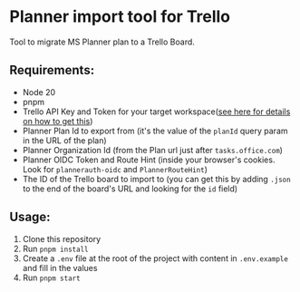 # Planner import tool for Trello

Tool to migrate MS Planner plan to a Trello Board.

## Requirements:

- Node 20
- pnpm
- Trello API Key and Token for your target workspace([see here for details on how to get this](https://developer.atlassian.com/cloud/trello/guides/rest-api/api-introduction/))
- Planner Plan Id to export from (it's the value of the `planId` query param in the URL of the plan)
- Planner Organization Id (from the Plan url just after `tasks.office.com`)
- Planner OIDC Token and Route Hint (inside your browser's cookies. Look for `plannerauth-oidc` and `PlannerRouteHint`)
- The ID of the Trello board to import to (you can get this by adding `.json` to the end of the board's URL and looking for the `id` field)

## Usage:

1. Clone this repository
2. Run `pnpm install`
3. Create a `.env` file at the root of the project with content in `.env.example` and fill in the values
4. Run `pnpm start`